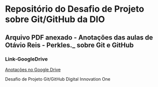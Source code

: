 # Repositório do Desafio de Projeto sobre Git/GitHub da DIO
## Arquivo PDF anexado - Anotações das aulas de Otávio Reis - Perkles._ sobre Git e GitHub

### Link-GoogleDrive
[Anotações no Google Drive](https://docs.google.com/document/d/1suoOO7qVXuBwO6VxHojA8YxmHa0b3Fwz/edit?usp=sharing&ouid=106250297277888316384&rtpof=true&sd=true)

Desafio de Projeto Git/GitHub Digital Innovation One
